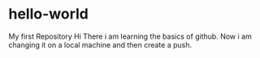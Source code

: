 # hello-world
My first Repository
Hi There i am learning the basics of github.
Now i am changing it on a local machine and then create a push.
